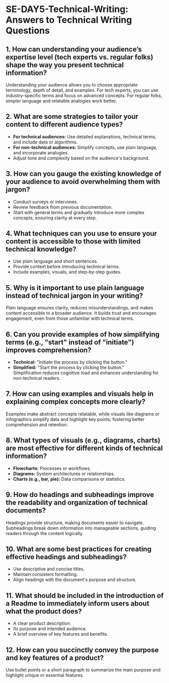 # SE-DAY5-Technical-Writing: Answers to Technical Writing Questions

## 1. How can understanding your audience’s expertise level (tech experts vs. regular folks) shape the way you present technical information?  
Understanding your audience allows you to choose appropriate terminology, depth of detail, and examples. For tech experts, you can use industry-specific terms and focus on advanced concepts. For regular folks, simpler language and relatable analogies work better.

## 2. What are some strategies to tailor your content to different audience types?  
- **For technical audiences:** Use detailed explanations, technical terms, and include data or algorithms.  
- **For non-technical audiences:** Simplify concepts, use plain language, and incorporate analogies.  
- Adjust tone and complexity based on the audience's background.

## 3. How can you gauge the existing knowledge of your audience to avoid overwhelming them with jargon?  
- Conduct surveys or interviews.  
- Review feedback from previous documentation.  
- Start with general terms and gradually introduce more complex concepts, ensuring clarity at every step.

## 4. What techniques can you use to ensure your content is accessible to those with limited technical knowledge?  
- Use plain language and short sentences.  
- Provide context before introducing technical terms.  
- Include examples, visuals, and step-by-step guides.

## 5. Why is it important to use plain language instead of technical jargon in your writing?  
Plain language ensures clarity, reduces misunderstandings, and makes content accessible to a broader audience. It builds trust and encourages engagement, even from those unfamiliar with technical terms.

## 6. Can you provide examples of how simplifying terms (e.g., "start" instead of "initiate") improves comprehension?  
- **Technical:** "Initiate the process by clicking the button."  
- **Simplified:** "Start the process by clicking the button."  
Simplification reduces cognitive load and enhances understanding for non-technical readers.

## 7. How can using examples and visuals help in explaining complex concepts more clearly?  
Examples make abstract concepts relatable, while visuals like diagrams or infographics simplify data and highlight key points, fostering better comprehension and retention.

## 8. What types of visuals (e.g., diagrams, charts) are most effective for different kinds of technical information?  
- **Flowcharts:** Processes or workflows.  
- **Diagrams:** System architectures or relationships.  
- **Charts (e.g., bar, pie):** Data comparisons or statistics.

## 9. How do headings and subheadings improve the readability and organization of technical documents?  
Headings provide structure, making documents easier to navigate. Subheadings break down information into manageable sections, guiding readers through the content logically.

## 10. What are some best practices for creating effective headings and subheadings?  
- Use descriptive and concise titles.  
- Maintain consistent formatting.  
- Align headings with the document's purpose and structure.

## 11. What should be included in the introduction of a Readme to immediately inform users about what the product does?  
- A clear product description.  
- Its purpose and intended audience.  
- A brief overview of key features and benefits.

## 12. How can you succinctly convey the purpose and key features of a product?  
Use bullet points or a short paragraph to summarize the main purpose and highlight unique or essential features.
